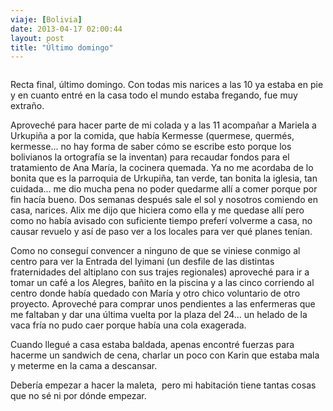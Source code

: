 ```yaml
---
viaje: [Bolivia]
date: 2013-04-17 02:00:44
layout: post
title: "Último domingo"
---
```

<img src="https://lh4.ggpht.com/eGCjTJ77U-D8KI9w6Z_7CFCNXir_PP7r0Z7awnmJ2zsqGR9RmmhFl8e-UIAiwK0CuJvrxt66IXrCVpGGv9fq" alt="" data-key="5150152">

Recta final, último domingo. Con todas mis narices a las 10 ya estaba en pie y en cuanto entré en la casa todo el mundo estaba fregando, fue muy extraño.

Aproveché para hacer parte de mi colada y a las 11 acompañar a Mariela a Urkupiña a por la comida, que había Kermesse (quermese, quermés, kermesse... no hay forma de saber cómo se escribe esto porque los bolivianos la ortografía se la inventan) para recaudar fondos para el tratamiento de Ana María, la cocinera quemada. Ya no me acordaba de lo bonita que es la parroquia de Urkupiña, tan verde, tan bonita la iglesia, tan cuidada... me dio mucha pena no poder quedarme allí a comer porque por fin hacía bueno. Dos semanas después sale el sol y nosotros comiendo en casa, narices. Alix me dijo que hiciera como ella y me quedase allí pero como no había avisado con suficiente tiempo preferí volverme a casa, no causar revuelo y así de paso ver a los locales para ver qué planes tenían.

Como no conseguí convencer a ninguno de que se viniese conmigo al centro para ver la Entrada del Iyimani (un desfile de las distintas fraternidades del altiplano con sus trajes regionales) aproveché para ir a tomar un café a los Alegres, bañito en la piscina y a las cinco corriendo al centro donde había quedado con María y otro chico voluntario de otro proyecto. Aproveché para comprar unos pendientes a las enfermeras que me faltaban y dar una última vuelta por la plaza del 24... un helado de la vaca fría no pudo caer porque había una cola exagerada.

Cuando llegué a casa estaba baldada, apenas encontré fuerzas para hacerme un sandwich de cena, charlar un poco con Karin que estaba mala y meterme en la cama a descansar.

Debería empezar a hacer la maleta,  pero mi habitación tiene tantas cosas que no sé ni por dónde empezar.